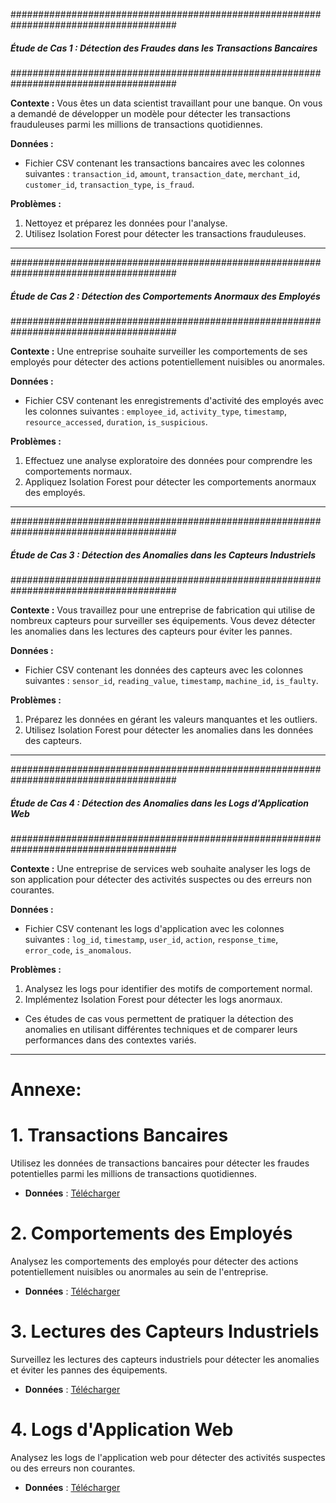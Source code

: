 ######################################################################################
##### Étude de Cas 1 : Détection des Fraudes dans les Transactions Bancaires
######################################################################################

**Contexte :**
Vous êtes un data scientist travaillant pour une banque. On vous a demandé de développer un modèle pour détecter les transactions frauduleuses parmi les millions de transactions quotidiennes.

**Données :**
- Fichier CSV contenant les transactions bancaires avec les colonnes suivantes : `transaction_id`, `amount`, `transaction_date`, `merchant_id`, `customer_id`, `transaction_type`, `is_fraud`.

**Problèmes :**
1. Nettoyez et préparez les données pour l'analyse.
2. Utilisez Isolation Forest pour détecter les transactions frauduleuses.

-----

######################################################################################
##### Étude de Cas 2 : Détection des Comportements Anormaux des Employés
######################################################################################

**Contexte :**
Une entreprise souhaite surveiller les comportements de ses employés pour détecter des actions potentiellement nuisibles ou anormales.

**Données :**
- Fichier CSV contenant les enregistrements d'activité des employés avec les colonnes suivantes : `employee_id`, `activity_type`, `timestamp`, `resource_accessed`, `duration`, `is_suspicious`.

**Problèmes :**

1. Effectuez une analyse exploratoire des données pour comprendre les comportements normaux.
2. Appliquez Isolation Forest pour détecter les comportements anormaux des employés.

----------

######################################################################################
##### Étude de Cas 3 : Détection des Anomalies dans les Capteurs Industriels
######################################################################################

**Contexte :**
Vous travaillez pour une entreprise de fabrication qui utilise de nombreux capteurs pour surveiller ses équipements. Vous devez détecter les anomalies dans les lectures des capteurs pour éviter les pannes.

**Données :**
- Fichier CSV contenant les données des capteurs avec les colonnes suivantes : `sensor_id`, `reading_value`, `timestamp`, `machine_id`, `is_faulty`.

**Problèmes :**
1. Préparez les données en gérant les valeurs manquantes et les outliers.
2. Utilisez Isolation Forest pour détecter les anomalies dans les données des capteurs.

-----

######################################################################################
##### Étude de Cas 4 : Détection des Anomalies dans les Logs d'Application Web
######################################################################################

**Contexte :**
Une entreprise de services web souhaite analyser les logs de son application pour détecter des activités suspectes ou des erreurs non courantes.

**Données :**
- Fichier CSV contenant les logs d'application avec les colonnes suivantes : `log_id`, `timestamp`, `user_id`, `action`, `response_time`, `error_code`, `is_anomalous`.

**Problèmes :**
1. Analysez les logs pour identifier des motifs de comportement normal.
2. Implémentez Isolation Forest pour détecter les logs anormaux.

- Ces études de cas vous permettent de pratiquer la détection des anomalies en utilisant différentes techniques et de comparer leurs performances dans des contextes variés.



---

# Annexe:

# 1. Transactions Bancaires
Utilisez les données de transactions bancaires pour détecter les fraudes potentielles parmi les millions de transactions quotidiennes.

- **Données** : [Télécharger](https://drive.google.com/drive/folders/1yZ2OchujpGtz4q613KG6Z-x46Rr6BZ4f?usp=sharing)

# 2. Comportements des Employés
Analysez les comportements des employés pour détecter des actions potentiellement nuisibles ou anormales au sein de l'entreprise.

- **Données** : [Télécharger](https://drive.google.com/drive/folders/1yZ2OchujpGtz4q613KG6Z-x46Rr6BZ4f?usp=sharing)

# 3. Lectures des Capteurs Industriels
Surveillez les lectures des capteurs industriels pour détecter les anomalies et éviter les pannes des équipements.

- **Données** : [Télécharger](https://drive.google.com/drive/folders/1yZ2OchujpGtz4q613KG6Z-x46Rr6BZ4f?usp=sharing)

# 4. Logs d'Application Web
Analysez les logs de l'application web pour détecter des activités suspectes ou des erreurs non courantes.

- **Données** : [Télécharger](https://drive.google.com/drive/folders/1yZ2OchujpGtz4q613KG6Z-x46Rr6BZ4f?usp=sharing)

